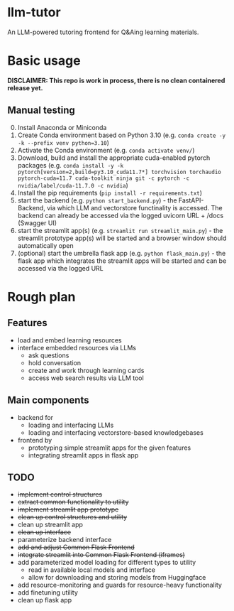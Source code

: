 # llm-tutor
An LLM-powered tutoring frontend for Q&amp;Aing learning materials.


# Basic usage
**DISCLAIMER: This repo is work in process, there is no clean containered release yet.**
## Manual testing
0. Install Anaconda or Miniconda
1. Create Conda environment based on Python 3.10 (e.g. `conda create -y -k --prefix venv python=3.10`)
2. Activate the Conda environment (e.g. `conda activate venv/`)
3. Download, build and install the appropriate cuda-enabled pytorch packages (e.g. `conda install -y -k pytorch[version=2,build=py3.10_cuda11.7*] torchvision torchaudio pytorch-cuda=11.7 cuda-toolkit ninja git -c pytorch -c nvidia/label/cuda-11.7.0 -c nvidia`)
4. Install the pip requirements (`pip install -r requirements.txt`)
5. start the backend (e.g. `python start_backend.py`) - the FastAPI-Backend, via which LLM and vectorstore functinality is accessed. The backend can already be accessed via the logged uvicorn URL + /docs (Swagger UI)
6. start the streamlit app(s) (e.g. `streamlit run streamlit_main.py`) - the streamlit prototype app(s) will be started and a browser window should automatically open
7. (optional) start the umbrella flask app (e.g. `python flask_main.py`) - the flask app which integrates the streamlit apps will be started and can be accessed via the logged URL


# Rough plan
## Features
- load and embed learning resources
- interface embedded resources via LLMs
    - ask questions
    - hold conversation
    - create and work through learning cards
    - access web search results via LLM tool
## Main components
- backend for
    - loading and interfacing LLMs
    - loading and interfacing vectorstore-based knowledgebases
- frontend by
    - prototyping simple streamlit apps for the given features
    - integrating streamlit apps in flask app
## TODO
- ~~implement control structures~~
- ~~extract common functionality to utility~~
- ~~implement streamlit app prototype~~
- ~~clean up control structures and utility~~
- clean up streamlit app
- ~~clean up interface~~
- parameterize backend interface
- ~~add and adjust Common Flask Frontend~~
- ~~integrate streamlit into Common Flask Frontend (iframes)~~
- add parameterized model loading for different types to utility
    - read in available local models and interface
    - allow for downloading and storing models from Huggingface
- add resource-monitoring and guards for resource-heavy functionality
- add finetuning utility
- clean up flask app